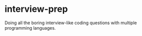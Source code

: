 # interview-prep
Doing all the boring interview-like coding questions with multiple programming languages.
